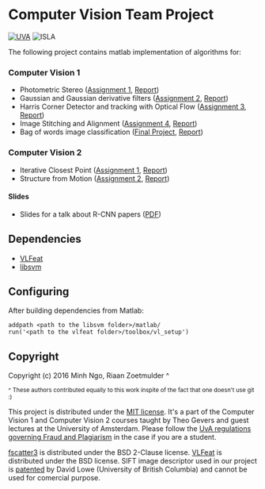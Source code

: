 # Computer Vision Team Project

[![UVA](http://www.uva-nemo.org/images/uva_logo_40.png)](http://www.english.uva.nl/) ![ISLA](http://www.uva-nemo.org/images/isla_40.png)

The following project contains matlab implementation of algorithms for:

### Computer Vision 1

- Photometric Stereo ([Assignment 1](assignment-1), [Report](assignment-1/report.pdf))
- Gaussian and Gaussian derivative filters ([Assignment 2](assignment-2), [Report](assignment-2/report.pdf))
- Harris Corner Detector and tracking with Optical Flow ([Assignment 3](assignment-3), [Report](assignment-3/report.pdf))
- Image Stitching and Alignment ([Assignment 4](assignment-4), [Report](assignment-4/report.pdf))
- Bag of words image classification ([Final Project](final-project), [Report](final-project/report.pdf))

### Computer Vision 2

- Iterative Closest Point ([Assignment 1](assignment-5), [Report](assignment-5/report.pdf))
- Structure from Motion ([Assignment 2](assignment-6), [Report](assignment-6/report.pdf))

#### Slides
- Slides for a talk about R-CNN papers ([PDF](slides/faster-r-cnn.pdf))

## Dependencies

- [VLFeat](http://www.vlfeat.org/install-matlab.html)
- [libsvm](https://www.csie.ntu.edu.tw/~cjlin/libsvm/)

## Configuring

After building dependencies from Matlab:

```
addpath <path to the libsvm folder>/matlab/
run('<path to the vlfeat folder>/toolbox/vl_setup')
```


## Copyright

Copyright (c) 2016 Minh Ngo, Riaan Zoetmulder ^

<sup>^ These authors contributed equally to this work inspite of the fact that one doesn't use git :)</sup>

This project is distributed under the [MIT license](LICENSE). It's a part of the Computer Vision 1 and Computer Vision 2 courses taught by Theo Gevers and guest lectures at the University of Amsterdam. Please follow the [UvA regulations governing Fraud and Plagiarism](http://student.uva.nl/en/az/content/plagiarism-and-fraud/plagiarism-and-fraud.html) in the case if you are a student.

[fscatter3](assignment-5/fscatter3.m) is distributed under the BSD 2-Clause license. [VLFeat](http://www.vlfeat.org/license.html) is distributed under the BSD license. SIFT image descriptor used in our project is [patented](http://www.google.com/patents/US6711293) by David Lowe (University of British Columbia) and cannot be used for comercial purpose.

